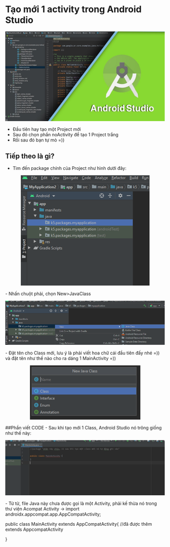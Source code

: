# Tạo mới 1 activity trong Android Studio
![](/Images/photomain.jpg)


- Đầu tiên hay tạo một Project mới 
- Sau đó chọn phần noActivity để tạo 1 Project trắng
- Rồi sau đó bạn tự mò =))
 ## Tiếp theo là gì?
 - Tìm đến package chính của Project như hình dưới đây:
 
<p align="center">
  <img src="Images/3.png">
</p>
- Nhấn chuột phải, chọn New>JavaClass
<p align="center">
  <img src="Images/4.png">
</p>
- Đặt tên cho Class mới, lưu ý là phải viết hoa chữ cái đầu tiên đấy nhé =)) và đặt tên như thế nào cho ra dáng 1 MainActivity =))
<p align="center">
  <img src="Images/5.png">
</p>
##Phần viết CODE
- Sau khi tạo mới 1 Class, Android Studio nó trông giống như thế này:
<p align="center">
  <img src="Images/6.png">
</p>
- Từ từ, file Java này chưa được gọi là một Activity, phải kế thừa nó trong thư viện Acompat Activity 
-> import androidx.appcompat.app.AppCompatActivity;

public class MainActivity extends AppCompatActivity{ //đã được thêm extends AppcompatActivity

} 



